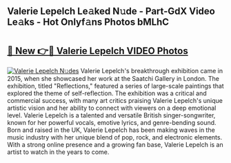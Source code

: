 ## Valerie Lepelch Le𝚊ked N𝚞de - Part-GdX Video Le𝚊ks - Hot Onlyf𝚊ns Photos bMLhC

# <h2><a href="http://ab62353.deff.icu/?id=Valerie+Lepelch">🔗 New 👉🔴 Valerie Lepelch VIDEO Photos</a></h2>

[![Valerie Lepelch N𝚞des](https://i.imgur.com/rIISA9y.gif)](http://ab62353.deff.icu/?id=Valerie+Lepelch)
Valerie Lepelch's breakthrough exhibition came in 2015, when she showcased her work at the Saatchi Gallery in London. The exhibition, titled "Reflections," featured a series of large-scale paintings that explored the theme of self-reflection. The exhibition was a critical and commercial success, with many art critics praising Valerie Lepelch's unique artistic vision and her ability to connect with viewers on a deep emotional level. Valerie Lepelch is a talented and versatile British singer-songwriter, known for her powerful vocals, emotive lyrics, and genre-bending sound. Born and raised in the UK, Valerie Lepelch has been making waves in the music industry with her unique blend of pop, rock, and electronic elements. With a strong online presence and a growing fan base, Valerie Lepelch is an artist to watch in the years to come.
